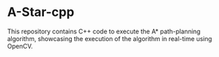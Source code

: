 # A-Star-cpp

This repository contains C++ code to execute the A* path-planning algorithm, showcasing the execution of the algorithm in real-time using OpenCV.
